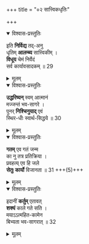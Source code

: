+++
title = "०२ सात्त्विकधृतिः"

+++

<details open><summary>विश्वास-प्रस्तुतिः</summary>

इति **निर्विद्य** तद्-अनु  
धृतिम् **आलम्ब्य** सात्त्विकीम् ।  
**विधूय** चेमं निर्वेदं  
सर्व कार्यावसादकम् ॥ 29
</details>

<details><summary>मूलम्</summary>

इति निर्विद्य तदनु धृतिमालम्ब्य सात्त्विकीम् ।  
विधूय चेमं निर्वेदं सर्व कार्यावसादकम् ॥ 29
</details>


<details open><summary>विश्वास-प्रस्तुतिः</summary>

**उद्धरिष्यन्** स्वम् आत्मानं  
मज्जन्तं भव-सागरे ।  
पुनर् **निश्चिनुयाद्** एवं  
स्थिर-धीः स्वार्थ-सिद्धये ॥ 30
</details>

<details><summary>मूलम्</summary>

उद्धरिष्यन् स्वमात्मानं मज्जन्तं भवसागरे ।  
पुनर्निश्चिनुयादेवं स्थिरधीः स्वार्थसिद्धये ॥ 30
</details>


<details open><summary>विश्वास-प्रस्तुतिः</summary>

**गतम्** एव गतं जन्म  
का नु तत्र प्रतिक्रिया ।  
प्रवहत्य् एव हि जले  
**सेतुः कार्यो** विजानता ॥ 31 +++(5)+++
</details>

<details><summary>मूलम्</summary>

गतमेव गतं जन्म का नु तत्र प्रतिक्रिया ।  
प्रवहत्येव हि जले सेतुः कार्यो विजानता ॥ 31
</details>


<details open><summary>विश्वास-प्रस्तुतिः</summary>

इदानीं **कर्तुम्** एतावत्  
**शक्यं** काले गते सति ।  
मयाऽऽत्महित-कामेन  
बिभ्यता भव-सागरात् ॥ 32
</details>

<details><summary>मूलम्</summary>

इदानीं कर्तुमेतावत् शक्यं काले गते सति ।  
मयाऽऽत्महितकामेन बिभ्यता भवसागरात् ॥ 32
</details>
